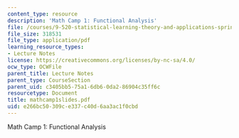 ```yaml
---
content_type: resource
description: 'Math Camp 1: Functional Analysis'
file: /courses/9-520-statistical-learning-theory-and-applications-spring-2003/e266bc50309ce337c40d6aa3ac1f0cbd_mathcamp1slides.pdf
file_size: 318531
file_type: application/pdf
learning_resource_types:
- Lecture Notes
license: https://creativecommons.org/licenses/by-nc-sa/4.0/
ocw_type: OCWFile
parent_title: Lecture Notes
parent_type: CourseSection
parent_uid: c3405bb5-75a1-6db6-0da2-86904c35ff6c
resourcetype: Document
title: mathcamp1slides.pdf
uid: e266bc50-309c-e337-c40d-6aa3ac1f0cbd
---
```

Math Camp 1: Functional Analysis